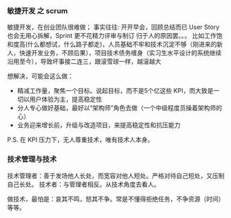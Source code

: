 ### 敏捷开发 之 scrum

敏捷开发，在创业团队很难做；
事实往往: 开开早会，回顾总结而已
User Story 也会无用心拆解，Sprint 更不花精力评审与制订
归于人的原因罢。。。
比如工作饱和度高(什么都想试，什么路子都走)，人员基础不牢和技术沉淀不够（刚进来的新人，快速开发业务，不顾后果），项目技术债务缠身（实习生水平设计的系统继续沿用至今），导致坏事接二连三，跟滚雪球一样，越滚越大

想解决，可能会这么做：
- 精减工作量，聚焦一个目标。说起目标，而不是5个亿这些 KPI，而大致是一切以用户体验为主，提高稳定性
- 分人专心做好基础，最好以“架构师”角色去做（一个中级程度员操着架构师的心）
- 业务迎来增长前，升级与改造项目，来提高稳定性和抗压能力

P.S. 在 KPI 压力下，无人尊重技术，唯有技术人本身。

### 技术管理与技术
技术管理者：善于发场他人长处，而宽容对他人短处。严格对待自己短处，又压制自己长处。
技术者：与管理者相反。从技术角度去看人。

做技术，最怕是：哀其不鸣，怒其不争。常是不懂得拒绝任务，不争资源（时间）等等。
